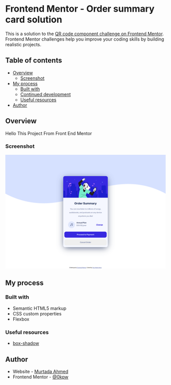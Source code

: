 # Frontend Mentor - Order summary card solution

This is a solution to the [QR code component challenge on Frontend Mentor](https://www.frontendmentor.io/challenges/qr-code-component-iux_sIO_H). Frontend Mentor challenges help you improve your coding skills by building realistic projects.

## Table of contents

- [Overview](#overview)
  - [Screenshot](#screenshot)
- [My process](#my-process)
  - [Built with](#built-with)
  - [Continued development](#continued-development)
  - [Useful resources](#useful-resources)
- [Author](#author)

## Overview

Hello This Project From Front End Mentor

### Screenshot

![](/images/screenshot.png)

## My process

### Built with

- Semantic HTML5 markup
- CSS custom properties
- Flexbox

### Useful resources

- [box-shadow](https://cssgenerator.org/box-shadow-css-generator.html)

## Author

- Website - [Murtada Ahmed](https://murtadafrontdev.github.io/MurtadaAhmedProfile/)
- Frontend Mentor - [@0kpw](https://www.frontendmentor.io/profile/0kpw)
